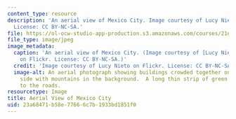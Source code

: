 ```yaml
---
content_type: resource
description: 'An aerial view of Mexico City. Image courtesy of Lucy Nieto on Flickr.
  License: CC BY-NC-SA.'
file: https://ol-ocw-studio-app-production.s3.amazonaws.com/courses/21g-s01-modern-mexico-representations-of-mexico-citys-urban-life-spring-2015/23a68471b58e77666c7b1933bd1851f0_21g-s01s15.jpg
file_type: image/jpeg
image_metadata:
  caption: 'An aerial view of Mexico City. (Image courtesy of [Lucy Nieto](https://www.flickr.com/photos/lucynieto/16467186377/)
    on Flickr. License: CC BY-NC-SA.)'
  credit: 'Image courtesy of Lucy Nieto on Flickr. License: CC BY-NC-SA.'
  image-alt: An aerial photograph showing buildings crowded together on the right
    side with mountains in the background.  A long thin strip of green runs parallel
    to the roads.
resourcetype: Image
title: Aerial View of Mexico City
uid: 23a68471-b58e-7766-6c7b-1933bd1851f0
---
```

